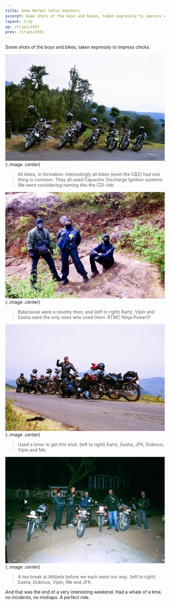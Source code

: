 ```yaml
---
title: Some Market Value boosters
excerpt: Some shots of the boys and bikes, taken expressly to impress chicks.
layout: trip
up: /trips/1927
prev: /trips/1931
---
```


Some shots of the boys and bikes, taken expressly to impress chicks.

 ![00023.jpg](/images/trips/yercaud/00023.jpg '00023.jpg'){:.image .center}

> All bikes, in formation. Interestingly all bikes (even the CBZ) had one thing in common. They all used Capacitor Discharge Ignition systems. We were considering naming this the CDI ride.

![00026.jpg](/images/trips/yercaud/00026.jpg '00026.jpg'){:.image .center}

> Balaclavas were a novelty then, and (left to right) Kartz, Vipin and Easha were the only ones who used them. RTMC Ninja Power!!!

![00028.jpg](/images/trips/yercaud/00028.jpg '00028.jpg'){:.image .center}

> Used a timer to get this shot. (left to right) Kartz, Easha, JFK, Dubious, Vipin and Me.

![00032.jpg](/images/trips/yercaud/00032.jpg '00032.jpg'){:.image .center}

> A tea break at Attibele before we each went our way. (left to right) Easha, Dubious, Vipin, Me and JFK.


And that was the end of a very interesting weekend. Had a whale of a time, no incidents, no mishaps. A perfect ride. 


